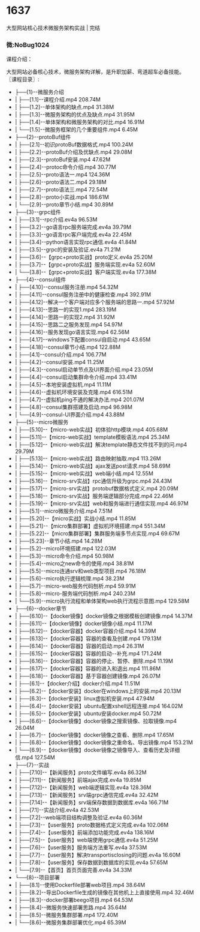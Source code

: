 # 1637
大型网站核心技术微服务架构实战 | 完结

### 微:NoBug1024 


课程介绍：

大型网站必备核心技术，微服务架构详解，是升职加薪、弯道超车必备技能。
〖课程目录〗:

- ├──{1}--微服务介绍  
- |   ├──[1.1]--课程介绍.mp4  208.74M
- |   ├──[1.2]--单体架构的缺点.mp4  31.38M
- |   ├──[1.3]--微服务架构的优点及缺点.mp4  31.95M
- |   ├──[1.4]--单体架构和微服务架构的对比.mp4  16.91M
- |   └──[1.5]--微服务框架的几个重要组件.mp4  6.45M
- ├──{2}--protoBuf组件  
- |   ├──[2.1]--初识protoBuf数据格式.mp4  100.24M
- |   ├──[2.2]--protoBuf介绍及优缺点.mp4  29.08M
- |   ├──[2.3]--protoBuf安装.mp4  47.62M
- |   ├──[2.4]--protoc命令介绍.mp4  30.77M
- |   ├──[2.5]--proto语法一.mp4  124.36M
- |   ├──[2.6]--proto语法二.mp4  29.18M
- |   ├──[2.7]--proto语法三.mp4  72.54M
- |   ├──[2.8]--proto小实战.mp4  186.61M
- |   └──[2.9]--proto章节小结.mp4  30.89M
- ├──{3}--grpc组件  
- |   ├──[3.1]--rpc介绍.ev4a  96.53M
- |   ├──[3.2]--go语言rpc服务端完成.ev4a  39.79M
- |   ├──[3.3]--go语言rpc客户端完成.ev4a  22.45M
- |   ├──[3.4]--python语言实现rpc通信.ev4a  41.84M
- |   ├──[3.5]--grpc的安装及验证.ev4a  71.21M
- |   ├──[3.6]--【grpc+proto实战】proto定义.ev4a  25.20M
- |   ├──[3.7]--【grpc+proto实战】服务端实现.ev4a  52.60M
- |   └──[3.8]--【grpc+proto实战】客户端实现.ev4a  177.38M
- ├──{4}--consul组件  
- |   ├──[4.10]--consul服务注册.mp4  54.32M
- |   ├──[4.11]--consul服务注册中的健康检查.mp4  392.91M
- |   ├──[4.12]--解决一个客户端对应多个服务端的思路一.mp4  57.92M
- |   ├──[4.13]--思路一的实现1.mp4  283.19M
- |   ├──[4.14]--思路一的实现2.mp4  31.92M
- |   ├──[4.15]--思路二之服务发现.mp4  54.97M
- |   ├──[4.16]--服务发现go语言实现.mp4  62.56M
- |   ├──[4.17]--windows下配置consul自启动.mp4  43.65M
- |   ├──[4.18]--consul章节小结.mp4  122.88M
- |   ├──[4.1]--consul介绍.mp4  106.77M
- |   ├──[4.2]--consul安装.mp4  11.25M
- |   ├──[4.3]--consul启动单节点及UI界面介绍.mp4  23.05M
- |   ├──[4.4]--consul启动集群命令介绍.mp4  33.41M
- |   ├──[4.5]--本地安装虚拟机.mp4  11.11M
- |   ├──[4.6]--虚拟机环境安装及克隆.mp4  616.51M
- |   ├──[4.7]--虚拟机ping不通的解决办法.mp4  201.07M
- |   ├──[4.8]--consul集群搭建及启动.mp4  96.98M
- |   └──[4.9]--consul-UI界面介绍.mp4  43.88M
- ├──{5}--micro微服务  
- |   ├──[5.10]--【micro-web实战】初体验http模块.mp4  405.68M
- |   ├──[5.11]--【micro-web实战】template模板语法.mp4  25.34M
- |   ├──[5.12]--【micro-web实战】解决template静态文件找不到的问.mp4  29.79M
- |   ├──[5.13]--【micro-web实战】路由映射抽取.mp4  113.26M
- |   ├──[5.14]--【micro-web实战】ajax发送post请求.mp4  58.69M
- |   ├──[5.15]--【micro-web实战】web端小结.mp4  12.55M
- |   ├──[5.16]--【micro-srv实战】rpc通信升级为grpc.mp4  24.43M
- |   ├──[5.17]--【micro-srv实战】protobuf数据格式定义.mp4  20.09M
- |   ├──[5.18]--【micro-srv实战】服务端逻辑部分完成.mp4  22.46M
- |   ├──[5.19]--【micro-srv实战】web和服务端进行通信实现.mp4  46.97M
- |   ├──[5.1]--micro微服务介绍.mp4  7.51M
- |   ├──[5.20]--【micro实战】实战小结.mp4  11.85M
- |   ├──[5.21]--【micro集群部署】虚拟机环境搭建.mp4  551.34M
- |   ├──[5.22]--【micro集群部署】集群服务端多节点实现.mp4  69.67M
- |   ├──[5.23]--章节小结.mp4  14.28M
- |   ├──[5.2]--micro环境搭建.mp4  122.03M
- |   ├──[5.3]--micro命令介绍.mp4  50.98M
- |   ├──[5.4]--micro之new命令的使用.mp4  38.81M
- |   ├──[5.5]--micro连通srv和web类型项目.mp4  76.18M
- |   ├──[5.6]--micro执行逻辑梳理.mp4  38.23M
- |   ├──[5.7]--micro-web服务代码刨析.mp4  59.91M
- |   ├──[5.8]--micro-服务端代码刨析.mp4  240.23M
- |   └──[5.9]--micro执行流程和单体架构web执行流程示意图.mp4  129.58M
- ├──{6}--docker章节  
- |   ├──[6.10]--【docker镜像】docker镜像之根据模板创建镜像.mp4  14.37M
- |   ├──[6.11]--【docker镜像】docker镜像小结.mp4  11.17M
- |   ├──[6.12]--【docker容器】docker容器介绍.mp4  14.39M
- |   ├──[6.13]--【docker容器】容器的查看及创建.mp4  179.13M
- |   ├──[6.14]--【docker容器】容器的启动.mp4  26.31M
- |   ├──[6.15]--【docker容器】容器的启动--补充.mp4  171.24M
- |   ├──[6.16]--【docker容器】容器的停止、暂停、删除.mp4  11.19M
- |   ├──[6.17]--【docker容器】容器的进入和退出.mp4  111.86M
- |   ├──[6.18]--【docker容器】基于容器创建镜像.mp4  26.07M
- |   ├──[6.1]--【docker介绍】docker介绍.mp4  11.51M
- |   ├──[6.2]--【docker安装】docker在windows上的安装.mp4  20.13M
- |   ├──[6.3]--【docker安装】linux虚拟机安装.mp4  47.94M
- |   ├──[6.4]--【docker安装】ubuntu配置xshell远程连接.mp4  164.02M
- |   ├──[6.5]--【docker安装】ubuntu安装docker.mp4  50.72M
- |   ├──[6.6]--【docker镜像】docker镜像之搜索镜像、拉取镜像.mp4  26.04M
- |   ├──[6.7]--【docker镜像】docker镜像之查看、删除.mp4  17.65M
- |   ├──[6.8]--【docker镜像】docker镜像之重命名、导出镜像.mp4  153.21M
- |   └──[6.9]--【docker镜像】docker镜像之镜像导入、查看历史及详细信.mp4  127.54M
- ├──{7}--实战  
- |   ├──[7.10]--【新闻服务】proto文件编写.ev4a  86.32M
- |   ├──[7.11]--【新闻服务】前端ajax完成.ev4a  19.85M
- |   ├──[7.12]--【新闻服务】web端逻辑实现.ev4a  128.36M
- |   ├──[7.13]--【新闻服务】srv端grpc通信完成.ev4a  32.42M
- |   ├──[7.14]--【新闻服务】srv端保存数据到数据库.ev4a  166.71M
- |   ├──[7.1]--实战介绍.ev4a  42.53M
- |   ├──[7.2]--web端项目结构调整及验证.ev4a  60.36M
- |   ├──[7.3]--【user服务】proto数据格式定义完成.ev4a  102.06M
- |   ├──[7.4]--【user服务】前端添加功能完成.ev4a  138.16M
- |   ├──[7.5]--【user服务】web端使用grpc通信.ev4a  51.25M
- |   ├──[7.6]--【user服务】服务端方法重写.ev4a  37.53M
- |   ├──[7.7]--【user服务】解决transportisclosing的问题.ev4a  16.60M
- |   ├──[7.8]--【user服务】保存数据到数据库的实现.ev4a  57.65M
- |   └──[7.9]--【首页】首页页面完善.ev4a  34.33M
- └──{8}--项目部署  
- |   ├──[8.1]--使用Dockerfile部署web项目.mp4  38.64M
- |   ├──[8.2]--导出Dockerfile生成的镜像在其他机上上直接使用.mp4  32.46M
- |   ├──[8.3]--docker部署beego项目.mp4  64.53M
- |   ├──[8.4]--微服务快速部署思路.mp4  35.64M
- |   ├──[8.5]--微服务集群部署.mp4  172.40M
- |   └──[8.6]--微服务集群部署优化.mp4  65.39M

